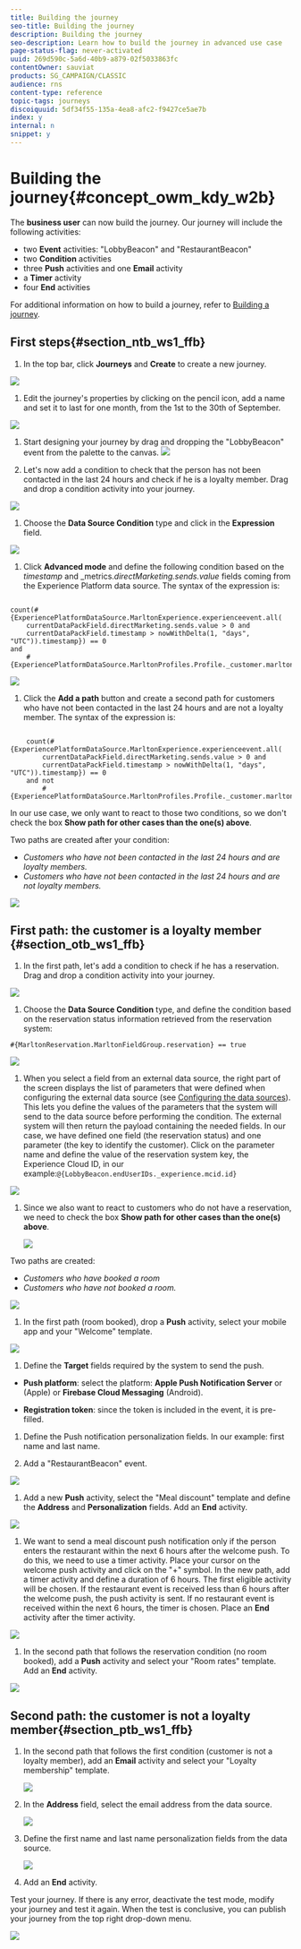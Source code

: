 ```yaml
---
title: Building the journey
seo-title: Building the journey
description: Building the journey
seo-description: Learn how to build the journey in advanced use case
page-status-flag: never-activated
uuid: 269d590c-5a6d-40b9-a879-02f5033863fc
contentOwner: sauviat
products: SG_CAMPAIGN/CLASSIC
audience: rns
content-type: reference
topic-tags: journeys
discoiquuid: 5df34f55-135a-4ea8-afc2-f9427ce5ae7b
index: y
internal: n
snippet: y
---
```


# Building the journey{#concept_owm_kdy_w2b}

The **business user** can now build the journey. Our journey will include the following activities:

* two **Event** activities: "LobbyBeacon" and "RestaurantBeacon"
* two **Condition** activities
* three **Push** activities and one **Email** activity
* a **Timer** activity
* four **End** activities

For additional information on how to build a journey, refer to [Building a journey](journeymd#concept_gq5_sqt_52b).

## First steps{#section_ntb_ws1_ffb}

1. In the top bar, click **Journeys** and **Create** to create a new journey.

![](assets/journey31.png)

1. Edit the journey's properties by clicking on the pencil icon, add a name and set it to last for one month, from the 1st to the 30th of September.

![](assets/journeyuc2_12.png)

1. Start designing your journey by drag and dropping the "LobbyBeacon" event from the palette to the canvas.
![](assets/journeyuc2_13.png)

1. Let's now add a condition to check that the person has not been contacted in the last 24 hours and check if he is a loyalty member. Drag and drop a condition activity into your journey.

![](assets/journeyuc2_14.png)

1. Choose the **Data Source Condition** type and click in the **Expression** field.

![](assets/journeyuc2_15.png)

1. Click **Advanced mode** and define the following condition based on the _timestamp_ and _metrics._directMarketing.sends.value_ fields coming from the Experience Platform data source. The syntax of the expression is:

```

count(#{ExperiencePlatformDataSource.MarltonExperience.experienceevent.all(
    currentDataPackField.directMarketing.sends.value > 0 and
    currentDataPackField.timestamp > nowWithDelta(1, "days", "UTC")).timestamp}) == 0
and
    #{ExperiencePlatformDataSource.MarltonProfiles.Profile._customer.marlton.loyaltyMember}

```


![](assets/journeyuc2_30.png)

1. Click the **Add a path** button and create a second path for customers who have not been contacted in the last 24 hours and are not a loyalty member. The syntax of the expression is:

```

    count(#{ExperiencePlatformDataSource.MarltonExperience.experienceevent.all(
        currentDataPackField.directMarketing.sends.value > 0 and
        currentDataPackField.timestamp > nowWithDelta(1, "days", "UTC")).timestamp}) == 0
    and not
        #{ExperiencePlatformDataSource.MarltonProfiles.Profile._customer.marlton.loyaltyMember}

```

In our use case, we only want to react to those two conditions, so we don't check the box **Show path for other cases than the one(s) above**.

Two paths are created after your condition:

* _Customers who have not been contacted in the last 24 hours and are loyalty members._
* _Customers who have not been contacted in the last 24 hours and are not loyalty members._


![](assets/journeyuc2_16.png)


## First path: the customer is a loyalty member {#section_otb_ws1_ffb}

1. In the first path, let's add a condition to check if he has a reservation. Drag and drop a condition activity into your journey.

![](assets/journeyuc2_17.png)

1. Choose the **Data Source Condition** type, and define the condition based on the reservation status information retrieved from the reservation system:

`#{MarltonReservation.MarltonFieldGroup.reservation} == true`

![](assets/journeyuc2_18.png)

1. When you select a field from an external data source, the right part of the screen displays the list of parameters that were defined when configuring the external data source (see [Configuring the data sources](uc2dsmd#concept_vml_hdy_w2b)). This lets you define the values of the parameters that the system will send to the data source before performing the condition. The external system will then return the payload containing the needed fields. In our case, we have defined one field (the reservation status) and one parameter (the key to identify the customer). Click on the parameter name and define the value of the reservation system key, the Experience Cloud ID, in our example:`@{LobbyBeacon.endUserIDs._experience.mcid.id}`

![](assets/journeyuc2_19.png)

1. Since we also want to react to customers who do not have a reservation, we need to check the box **Show path for other cases than the one(s) above**.

    ![](assets/journeyuc2_20.png)

 Two paths are created:

* _Customers who have booked a room_
* _Customers who have not booked a room._

![](assets/journeyuc2_21.png)

1. In the first path (room booked), drop a **Push** activity, select your mobile app and your "Welcome" template.

![](assets/journeyuc2_22.png)

1. Define the **Target** fields required by the system to send the push. 

* **Push platform**: select the platform: **Apple Push Notification Server** or (Apple) or **Firebase Cloud Messaging** (Android).

<!--note type="attention">Quotes are required. </note-->

* **Registration token**: since the token is included in the event, it is pre-filled.

1. Define the Push notification personalization fields. In our example: first name and last name.

1. Add a "RestaurantBeacon" event.

![](assets/journeyuc2_23.png)

1. Add a new **Push** activity, select the "Meal discount" template and define the **Address** and **Personalization** fields. Add an **End** activity.

![](assets/journeyuc2_24.png)

1. We want to send a meal discount push notification only if the person enters the restaurant within the next 6 hours after the welcome push. To do this, we need to use a timer activity. Place your cursor on the welcome push activity and click on the "+" symbol. In the new path, add a timer activity and define a duration of 6 hours. The first eligible activity will be chosen. If the restaurant event is received less than 6 hours after the welcome push, the push activity is sent. If no restaurant event is received within the next 6 hours, the timer is chosen. Place an **End** activity after the timer activity.

![](assets/journeyuc2_31.png)

1. In the second path that follows the reservation condition (no room booked), add a **Push** activity and select your "Room rates" template. Add an **End** activity.

![](assets/journeyuc2_25.png)

## Second path: the customer is not a loyalty member{#section_ptb_ws1_ffb}

1. In the second path that follows the first condition (customer is not a loyalty member), add an **Email** activity and select your "Loyalty membership" template.

    ![](assets/journeyuc2_26.png)

1. In the **Address** field, select the email address from the data source.

    ![](assets/journeyuc2_27.png)

1. Define the first name and last name personalization fields from the data source.

    ![](assets/journeyuc2_28.png)

1. Add an **End** activity.

Test your journey. If there is any error, deactivate the test mode, modify your journey and test it again. When the test is conclusive, you can publish your journey from the top right drop-down menu.

![](assets/journeyuc2_32.png)
